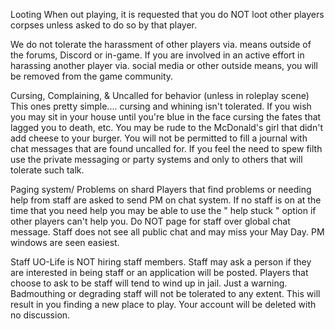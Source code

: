 Looting
When out playing, it is requested that you do NOT loot other players corpses unless asked to do so by that player.

We do not tolerate the harassment of other players via. means outside of the forums, Discord or in-game. If you are involved in an active effort in harassing another player via. social media or other outside means, you will be removed from the game community.

Cursing, Complaining, & Uncalled for behavior (unless in roleplay scene)
This ones pretty simple.... cursing and whining isn't tolerated. If you wish you may sit in your house until you're blue in the face cursing the fates that lagged you to death, etc. You may be rude to the McDonald's girl that didn't add cheese to your burger.
You will not be permitted to fill a journal with chat messages that are found uncalled for. If you feel the need to spew filth use the private messaging or party systems and only to others that will tolerate such talk.

Paging system/ Problems on shard
Players that find problems or needing help from staff are asked to send PM on chat system. If no staff is on at the time that you need help you may be able to use the " help stuck " option if other players can't help you.
Do NOT page for staff over global chat message. Staff does not see all public chat and may miss your May Day. PM windows are seen easiest.

Staff
UO-Life is NOT hiring staff members. Staff may ask a person if they are interested in being staff or an application will be posted. Players that choose to ask to be staff will tend to wind up in jail. Just a warning. Badmouthing or degrading staff will not be tolerated to any extent. This will result in you finding a new place to play. Your account will be deleted with no discussion.
